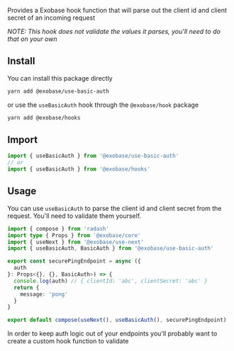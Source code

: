 Provides a Exobase hook function that will parse out the client id and client secret of an incoming request

_NOTE: This hook does not validate the values it parses, you'll need to do that on your own_

## Install

You can install this package directly

```sh
yarn add @exobase/use-basic-auth
```

or use the `useBasicAuth` hook through the `@exobase/hook` package

```sh
yarn add @exobase/hooks
```

## Import

```ts
import { useBasicAuth } from '@exobase/use-basic-auth'
// or
import { useBasicAuth } from '@exobase/hooks'
```

## Usage

You can use `useBasicAuth` to parse the client id and client secret from the request. You'll need to validate them yourself.

```ts
import { compose } from 'radash'
import type { Props } from '@exobase/core'
import { useNext } from '@exobase/use-next'
import { useBasicAuth, BasicAuth } from '@exobase/use-basic-auth'

export const securePingEndpoint = async ({
  auth
}: Props<{}, {}, BasicAuth>) => {
  console.log(auth) // { clientId: 'abc', clientSecret: 'abc' }
  return {
    message: 'pong'
  }
}

export default compose(useNext(), useBasicAuth(), securePingEndpoint)
```

In order to keep auth logic out of your endpoints you'll probably want to create a custom hook function to validate

